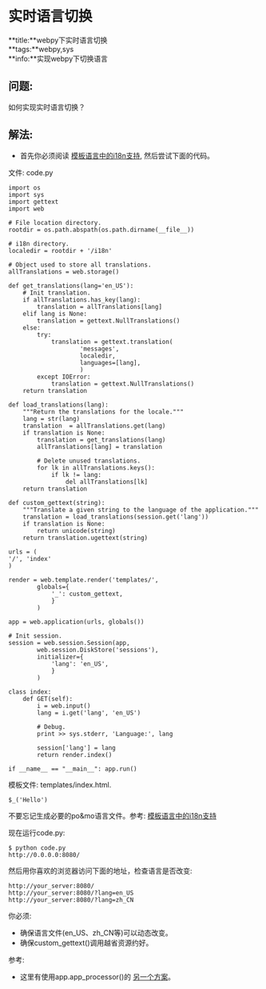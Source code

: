 # 实时语言切换
**title:**webpy下实时语言切换  
**tags:**webpy,sys  
**info:**实现webpy下切换语言


## 问题:
如何实现实时语言切换？

## 解法:

 * 首先你必须阅读 [模板语言中的i18n支持](i18n_support_in_template_file.zh-cn), 然后尝试下面的代码。

文件: code.py

    import os
    import sys
    import gettext
    import web
    
    # File location directory.
    rootdir = os.path.abspath(os.path.dirname(__file__))
    
    # i18n directory.
    localedir = rootdir + '/i18n'
    
    # Object used to store all translations.
    allTranslations = web.storage()
    
    def get_translations(lang='en_US'):
        # Init translation.
        if allTranslations.has_key(lang):
            translation = allTranslations[lang]
        elif lang is None:
            translation = gettext.NullTranslations()
        else:
            try:
                translation = gettext.translation(
                        'messages',
                        localedir,
                        languages=[lang],
                        )
            except IOError:
                translation = gettext.NullTranslations()
        return translation
    
    def load_translations(lang):
        """Return the translations for the locale."""
        lang = str(lang)
        translation  = allTranslations.get(lang)
        if translation is None:
            translation = get_translations(lang)
            allTranslations[lang] = translation
    
            # Delete unused translations.
            for lk in allTranslations.keys():
                if lk != lang:
                    del allTranslations[lk]
        return translation
    
    def custom_gettext(string):
        """Translate a given string to the language of the application."""
        translation = load_translations(session.get('lang'))
        if translation is None:
            return unicode(string)
        return translation.ugettext(string)
    
    urls = (
    '/', 'index'
    )
    
    render = web.template.render('templates/',
            globals={
                '_': custom_gettext,
                }
            )
    
    app = web.application(urls, globals())
    
    # Init session.
    session = web.session.Session(app,
            web.session.DiskStore('sessions'),
            initializer={
                'lang': 'en_US',
                }
            )
    
    class index:
        def GET(self):
            i = web.input()
            lang = i.get('lang', 'en_US')

            # Debug.
            print >> sys.stderr, 'Language:', lang

            session['lang'] = lang
            return render.index()
    
    if __name__ == "__main__": app.run()


模板文件: templates/index.html.

    $_('Hello')

不要忘记生成必要的po&mo语言文件。参考: [模板语言中的i18n支持](i18n_support_in_template_file.zh-cn)

现在运行code.py:

    $ python code.py
    http://0.0.0.0:8080/

然后用你喜欢的浏览器访问下面的地址，检查语言是否改变:

    http://your_server:8080/
    http://your_server:8080/?lang=en_US
    http://your_server:8080/?lang=zh_CN

你必须:

 * 确保语言文件(en_US、zh_CN等)可以动态改变。
 * 确保custom_gettext()调用越省资源约好。

参考:

 * 这里有使用app.app_processor()的 [另一个方案](http://groups.google.com/group/webpy/browse_thread/thread/a215837aa30e8f80 )。
